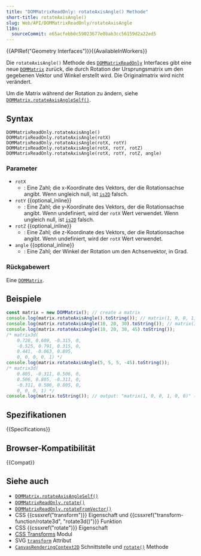```yaml
---
title: "DOMMatrixReadOnly: rotateAxisAngle() Methode"
short-title: rotateAxisAngle()
slug: Web/API/DOMMatrixReadOnly/rotateAxisAngle
l10n:
  sourceCommit: e65acfebb0c59023677e0bab3cc56159d2a22ed5
---
```


{{APIRef("Geometry Interfaces")}}{{AvailableInWorkers}}

Die `rotateAxisAngle()` Methode des [`DOMMatrixReadOnly`](/de/docs/Web/API/DOMMatrixReadOnly) Interfaces gibt eine neue [`DOMMatrix`](/de/docs/Web/API/DOMMatrix) zurück, die durch Rotation der Ursprungsmatrix um den gegebenen Vektor und Winkel erstellt wird. Die Originalmatrix wird nicht verändert.

Um die Matrix während der Rotation zu ändern, siehe [`DOMMatrix.rotateAxisAngleSelf()`](/de/docs/Web/API/DOMMatrix/rotateAxisAngleSelf).

## Syntax

```js-nolint
DOMMatrixReadOnly.rotateAxisAngle()
DOMMatrixReadOnly.rotateAxisAngle(rotX)
DOMMatrixReadOnly.rotateAxisAngle(rotX, rotY)
DOMMatrixReadOnly.rotateAxisAngle(rotX, rotY, rotZ)
DOMMatrixReadOnly.rotateAxisAngle(rotX, rotY, rotZ, angle)
```

### Parameter

- `rotX`
  - : Eine Zahl; die x-Koordinate des Vektors, der die Rotationsachse angibt. Wenn ungleich null, ist [`is2D`](/de/docs/Web/API/DOMMatrixReadOnly/is2D) falsch.
- `rotY` {{optional_inline}}
  - : Eine Zahl; die y-Koordinate des Vektors, der die Rotationsachse angibt. Wenn undefiniert, wird der `rotX` Wert verwendet. Wenn ungleich null, ist [`is2D`](/de/docs/Web/API/DOMMatrixReadOnly/is2D) falsch.
- `rotZ` {{optional_inline}}
  - : Eine Zahl; die z-Koordinate des Vektors, der die Rotationsachse angibt. Wenn undefiniert, wird der `rotX` Wert verwendet.
- `angle` {{optional_inline}}
  - : Eine Zahl; der Winkel der Rotation um den Achsenvektor, in Grad.

### Rückgabewert

Eine [`DOMMatrix`](/de/docs/Web/API/DOMMatrix).

## Beispiele

```js
const matrix = new DOMMatrix(); // create a matrix
console.log(matrix.rotateAxisAngle().toString()); // matrix(1, 0, 0, 1, 0, 0)
console.log(matrix.rotateAxisAngle(10, 20, 30).toString()); // matrix(1, 0, 0, 1, 0, 0)
console.log(matrix.rotateAxisAngle(10, 20, 30, 45).toString());
/* matrix3d(
    0.728, 0.609, -0.315, 0, 
    -0.525, 0.791, 0.315, 0, 
    0.441, -0.063, 0.895, 
    0, 0, 0, 0, 1) */
console.log(matrix.rotateAxisAngle(5, 5, 5, -45).toString());
/* matrix3d(
    0.805, -0.311, 0.506, 0, 
    0.506, 0.805, -0.311, 0, 
    -0.311, 0.506, 0.805, 0, 
    0, 0, 0, 1) */
console.log(matrix.toString()); // output: "matrix(1, 0, 0, 1, 0, 0)" (unchanged)
```

## Spezifikationen

{{Specifications}}

## Browser-Kompatibilität

{{Compat}}

## Siehe auch

- [`DOMMatrix.rotateAxisAngleSelf()`](/de/docs/Web/API/DOMMatrix/rotateAxisAngleSelf)
- [`DOMMatrixReadOnly.rotate()`](/de/docs/Web/API/DOMMatrixReadOnly/rotate)
- [`DOMMatrixReadOnly.rotateFromVector()`](/de/docs/Web/API/DOMMatrixReadOnly/rotateFromVector)
- CSS {{cssxref("transform")}} Eigenschaft und {{cssxref("transform-function/rotate3d", "rotate3d()")}} Funktion
- CSS {{cssxref("rotate")}} Eigenschaft
- [CSS Transforms](/de/docs/Web/CSS/CSS_transforms) Modul
- SVG [`transform`](/de/docs/Web/SVG/Attribute/transform) Attribut
- [`CanvasRenderingContext2D`](/de/docs/Web/API/CanvasRenderingContext2D) Schnittstelle und [`rotate()`](/de/docs/Web/API/CanvasRenderingContext2D/rotate) Methode

